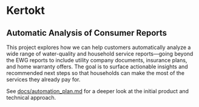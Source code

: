 # Kertokt

## Automatic Analysis of Consumer Reports

This project explores how we can help customers automatically analyze a wide
range of water-quality and household service reports—going beyond the EWG
reports to include utility company documents, insurance plans, and home
warranty offers. The goal is to surface actionable insights and recommended
next steps so that households can make the most of the services they already
pay for.

See [docs/automation_plan.md](docs/automation_plan.md) for a deeper look at the
initial product and technical approach.
